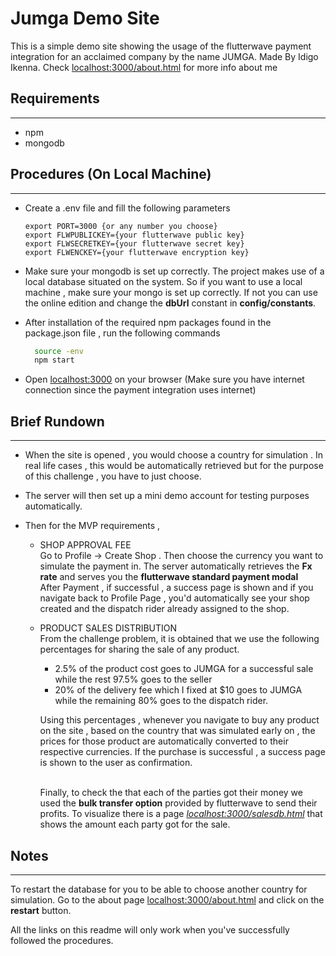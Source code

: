 # Jumga Demo Site

This is a simple demo site showing the usage of the flutterwave payment integration for an acclaimed company by the name JUMGA. Made By Idigo Ikenna. Check [localhost:3000/about.html](http://localhost:3000/about.html) for more info about me

## Requirements

---

- npm
- mongodb

## Procedures (On Local Machine)

---

- Create a .env file and fill the following parameters

  ```env
  export PORT=3000 {or any number you choose}
  export FLWPUBLICKEY={your flutterwave public key}
  export FLWSECRETKEY={your flutterwave secret key}
  export FLWENCKEY={your flutterwave encryption key}
  ```

- Make sure your mongodb is set up correctly. The project makes use of a local database situated on the system. So if you want to use a local machine , make sure your mongo is set up correctly. If not you can use the online edition and change the **dbUrl** constant in **config/constants**.

- After installation of the required npm packages found in the package.json file , run the following commands

  ```bash
    source -env
    npm start
  ```

- Open [localhost:3000](http://localhost:3000) on your browser (Make sure you have internet connection since the payment integration uses internet)

## Brief Rundown

---

- When the site is opened , you would choose a country for simulation . In real life cases , this would be automatically retrieved but for the purpose of this challenge , you have to just choose.

- The server will then set up a mini demo account for testing purposes automatically.

- Then for the MVP requirements ,

  - SHOP APPROVAL FEE <br>
    Go to Profile -> Create Shop . Then choose the currency you want to simulate the payment in. The server automatically retrieves the **Fx rate** and serves you the **flutterwave standard payment modal** <br>
    After Payment , if successful , a success page is shown and if you navigate back to Profile Page , you'd automatically see your shop created and the dispatch rider already assigned to the shop.

  - PRODUCT SALES DISTRIBUTION <br>
    From the challenge problem, it is obtained that we use the following percentages for sharing the sale of any product.

    - 2.5% of the product cost goes to JUMGA for a successful sale while the rest 97.5% goes to the seller
    - 20% of the delivery fee which I fixed at $10 goes to JUMGA while the remaining 80% goes to the dispatch rider.

    Using this percentages , whenever you navigate to buy any product on the site , based on the country that was simulated early on , the prices for those product are automatically converted to their respective currencies. If the purchase is successful , a success page is shown to the user as confirmation.  
     <br>

    Finally, to check the that each of the parties got their money we used the **bulk transfer option** provided by flutterwave to send their profits. To visualize there is a page _[localhost:3000/salesdb.html](http://localhost:3000/salesdb.html)_ that shows the amount each party got for the sale.

## Notes

---

To restart the database for you to be able to choose another country for simulation. Go to the about page [localhost:3000/about.html](http://localhost:3000/about.html) and click on the **restart** button.

All the links on this readme will only work when you've successfully followed the procedures.
